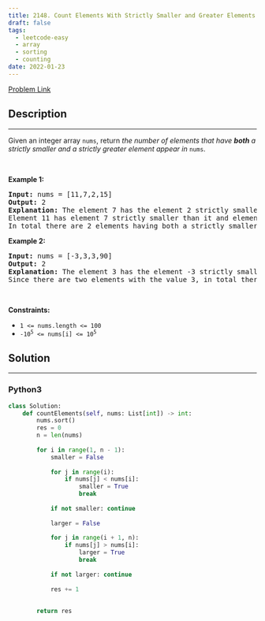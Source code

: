 ```yaml
---
title: 2148. Count Elements With Strictly Smaller and Greater Elements 
draft: false
tags: 
  - leetcode-easy
  - array
  - sorting
  - counting
date: 2022-01-23
---
```


[Problem Link](https://leetcode.com/problems/count-elements-with-strictly-smaller-and-greater-elements/)

## Description

---
<p>Given an integer array <code>nums</code>, return <em>the number of elements that have <strong>both</strong> a strictly smaller and a strictly greater element appear in </em><code>nums</code>.</p>

<p>&nbsp;</p>
<p><strong class="example">Example 1:</strong></p>

<pre>
<strong>Input:</strong> nums = [11,7,2,15]
<strong>Output:</strong> 2
<strong>Explanation:</strong> The element 7 has the element 2 strictly smaller than it and the element 11 strictly greater than it.
Element 11 has element 7 strictly smaller than it and element 15 strictly greater than it.
In total there are 2 elements having both a strictly smaller and a strictly greater element appear in <code>nums</code>.
</pre>

<p><strong class="example">Example 2:</strong></p>

<pre>
<strong>Input:</strong> nums = [-3,3,3,90]
<strong>Output:</strong> 2
<strong>Explanation:</strong> The element 3 has the element -3 strictly smaller than it and the element 90 strictly greater than it.
Since there are two elements with the value 3, in total there are 2 elements having both a strictly smaller and a strictly greater element appear in <code>nums</code>.
</pre>

<p>&nbsp;</p>
<p><strong>Constraints:</strong></p>

<ul>
	<li><code>1 &lt;= nums.length &lt;= 100</code></li>
	<li><code>-10<sup>5</sup> &lt;= nums[i] &lt;= 10<sup>5</sup></code></li>
</ul>


## Solution

---
### Python3
``` py title='count-elements-with-strictly-smaller-and-greater-elements'
class Solution:
    def countElements(self, nums: List[int]) -> int:
        nums.sort()
        res = 0
        n = len(nums)
        
        for i in range(1, n - 1):
            smaller = False
            
            for j in range(i):
                if nums[j] < nums[i]:
                    smaller = True
                    break
                    
            if not smaller: continue
                
            larger = False
            
            for j in range(i + 1, n):
                if nums[j] > nums[i]:
                    larger = True
                    break
            
            if not larger: continue
            
            res += 1
        
        
        return res
```

